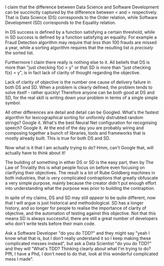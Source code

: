I claim that the difference between Data Science and Software Development can be succinctly captured by the difference between < and = respectively. That is Data Science (DS) corresponds to the Order relation, while Software Development (SD) corresponds to the Equality relation.

In DS success is defined by a function satisfying a certain threshold, while in SD success is defined by a function satisfying an equality.  For example a Fraud Detection algorithm may require that *less than* 100 frauds are missed a year, while a sorting algorithm requires that the resulting list *is precisely* the sorted list.

Furthermore I claim there really is nothing else to it. All beliefs that DS is more than "just checking f(x) > y" or that SD is more than "just checking f(x) = y", is in fact lack of clarity of thought regarding the objective.

Lack of clarity of objective is the number one cause of delivery failure in both DS and SD. When a problem is clearly defined, the problem tends to solve itself - rather quickly!  Therefore anyone can be both good at DS and SD, for the real skill is writing down your problem in terms of a single simple symbol.

All other differences are detail and detail can be Googled.  What's the fastest algorithm for lexicographical sorting for uniformly distrubted random strings? Google it.  What's the best Neural Net configuration for recognising speech? Google it. At the end of the day you are probably wiring and composing together a bunch of libraries, tools and frameworks that is mostly already built.  This is true for both DS and SD.

Now what is it that I am actually trying to do? Hmm, can't Google that, will actually have to think about it!

The building of something in either DS or SD is the easy part, then by The Law of Triviality this is what people focus on before even focusing on clarifying their objectives.  The result is a lot of Rube Goldberg machines in both industries, that is very complicated contraptions that greatly obfuscate a very simple purpose, mainly because the creator didn't put enough effort into understanding what the purpose was prior to building the contraption.

In spite of my claims, DS and SD may still *appear* to be quite different, now that I will argue is just historical and methodological.  SD has a longer history, and so longer for people to realise the importance of clarity of objective, and the automation of testing against this objective.  Not that this means SD is always successful; there are still a great number of developers who don't write tests before their main code.

Ask a Software Developer "do you do TDD?" and they might say "yeah I know what that is, but I don't really understand it so I keep making these complicated messes instead", but ask a Data Scientist "do you do TDD?" and they will "What's TDD? Thinking clearly about what I'm trying to do? Pfft, I have a Phd, I don't need to do that, look at this wonderful complicated mess I made".

